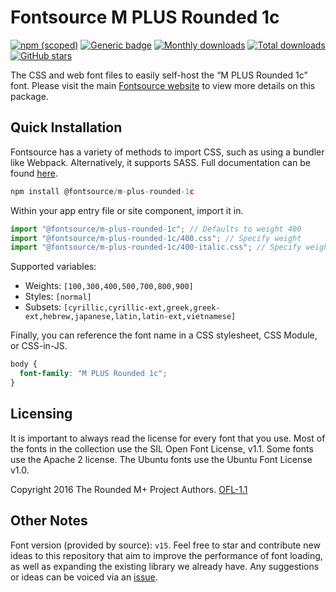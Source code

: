 # Fontsource M PLUS Rounded 1c

[![npm (scoped)](https://img.shields.io/npm/v/@fontsource/m-plus-rounded-1c?color=brightgreen)](https://www.npmjs.com/package/@fontsource/m-plus-rounded-1c) [![Generic badge](https://img.shields.io/badge/fontsource-passing-brightgreen)](https://github.com/fontsource/fontsource) [![Monthly downloads](https://badgen.net/npm/dm/@fontsource/m-plus-rounded-1c)](https://github.com/fontsource/fontsource) [![Total downloads](https://badgen.net/npm/dt/@fontsource/m-plus-rounded-1c)](https://github.com/fontsource/fontsource) [![GitHub stars](https://img.shields.io/github/stars/fontsource/fontsource.svg?style=social&label=Star)](https://github.com/fontsource/fontsource/stargazers)

The CSS and web font files to easily self-host the “M PLUS Rounded 1c” font. Please visit the main [Fontsource website](https://fontsource.org/fonts/m-plus-rounded-1c) to view more details on this package.

## Quick Installation

Fontsource has a variety of methods to import CSS, such as using a bundler like Webpack. Alternatively, it supports SASS. Full documentation can be found [here](https://fontsource.org/docs/getting-started/introduction).

```javascript
npm install @fontsource/m-plus-rounded-1c
```

Within your app entry file or site component, import it in.

```javascript
import "@fontsource/m-plus-rounded-1c"; // Defaults to weight 400
import "@fontsource/m-plus-rounded-1c/400.css"; // Specify weight
import "@fontsource/m-plus-rounded-1c/400-italic.css"; // Specify weight and style

```

Supported variables:
- Weights: `[100,300,400,500,700,800,900]`
- Styles: `[normal]`
- Subsets: `[cyrillic,cyrillic-ext,greek,greek-ext,hebrew,japanese,latin,latin-ext,vietnamese]`

Finally, you can reference the font name in a CSS stylesheet, CSS Module, or CSS-in-JS.

```css
body {
  font-family: "M PLUS Rounded 1c";
}
```

## Licensing
It is important to always read the license for every font that you use.
Most of the fonts in the collection use the SIL Open Font License, v1.1. Some fonts use the Apache 2 license. The Ubuntu fonts use the Ubuntu Font License v1.0.

Copyright 2016 The Rounded M+ Project Authors.
[OFL-1.1](http://scripts.sil.org/OFL)

## Other Notes
Font version (provided by source): `v15`.
Feel free to star and contribute new ideas to this repository that aim to improve the performance of font loading, as well as expanding the existing library we already have. Any suggestions or ideas can be voiced via an [issue](https://github.com/fontsource/fontsource/issues).
